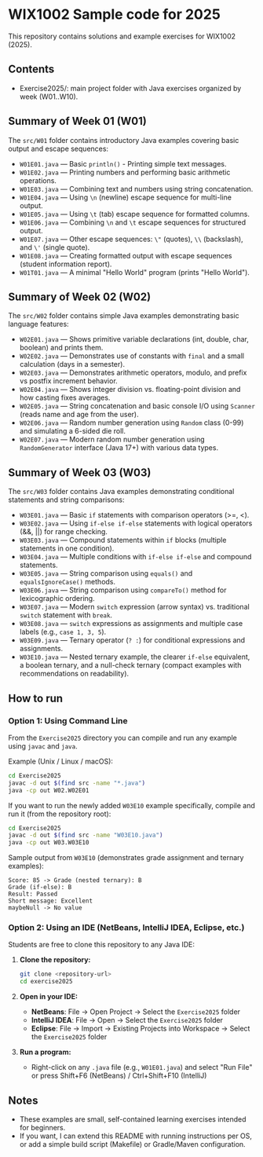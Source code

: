 # WIX1002 Sample code for 2025

This repository contains solutions and example exercises for WIX1002 (2025).

Contents
--------
- Exercise2025/: main project folder with Java exercises organized by week (W01..W10).

Summary of Week 01 (W01)
-------------------------
The `src/W01` folder contains introductory Java examples covering basic output and escape sequences:

- `W01E01.java` — Basic `println()` - Printing simple text messages.
- `W01E02.java` — Printing numbers and performing basic arithmetic operations.
- `W01E03.java` — Combining text and numbers using string concatenation.
- `W01E04.java` — Using `\n` (newline) escape sequence for multi-line output.
- `W01E05.java` — Using `\t` (tab) escape sequence for formatted columns.
- `W01E06.java` — Combining `\n` and `\t` escape sequences for structured output.
- `W01E07.java` — Other escape sequences: `\"` (quotes), `\\` (backslash), and `\'` (single quote).
- `W01E08.java` — Creating formatted output with escape sequences (student information report).
- `W01T01.java` — A minimal "Hello World" program (prints "Hello World").

Summary of Week 02 (W02)
-------------------------
The `src/W02` folder contains simple Java examples demonstrating basic language features:

- `W02E01.java` — Shows primitive variable declarations (int, double, char, boolean) and prints them.
- `W02E02.java` — Demonstrates use of constants with `final` and a small calculation (days in a semester).
- `W02E03.java` — Demonstrates arithmetic operators, modulo, and prefix vs postfix increment behavior.
- `W02E04.java` — Shows integer division vs. floating-point division and how casting fixes averages.
- `W02E05.java` — String concatenation and basic console I/O using `Scanner` (reads name and age from the user).
- `W02E06.java` — Random number generation using `Random` class (0-99) and simulating a 6-sided die roll.
- `W02E07.java` — Modern random number generation using `RandomGenerator` interface (Java 17+) with various data types.

Summary of Week 03 (W03)
-------------------------
The `src/W03` folder contains Java examples demonstrating conditional statements and string comparisons:

- `W03E01.java` — Basic `if` statements with comparison operators (>=, <).
- `W03E02.java` — Using `if-else if-else` statements with logical operators (&&, ||) for range checking.
- `W03E03.java` — Compound statements within `if` blocks (multiple statements in one condition).
- `W03E04.java` — Multiple conditions with `if-else if-else` and compound statements.
- `W03E05.java` — String comparison using `equals()` and `equalsIgnoreCase()` methods.
- `W03E06.java` — String comparison using `compareTo()` method for lexicographic ordering.
- `W03E07.java` — Modern `switch` expression (arrow syntax) vs. traditional `switch` statement with `break`.
- `W03E08.java` — `switch` expressions as assignments and multiple case labels (e.g., `case 1, 3, 5`).
- `W03E09.java` — Ternary operator (`? :`) for conditional expressions and assignments.
- `W03E10.java` — Nested ternary example, the clearer `if-else` equivalent, a boolean ternary, and a null-check ternary (compact examples with recommendations on readability).

How to run
----------

### Option 1: Using Command Line
From the `Exercise2025` directory you can compile and run any example using `javac` and `java`.

Example (Unix / Linux / macOS):

```bash
cd Exercise2025
javac -d out $(find src -name "*.java")
java -cp out W02.W02E01
```

If you want to run the newly added `W03E10` example specifically, compile and run it (from the repository root):

```bash
cd Exercise2025
javac -d out $(find src -name "W03E10.java")
java -cp out W03.W03E10
```

Sample output from `W03E10` (demonstrates grade assignment and ternary examples):

```
Score: 85 -> Grade (nested ternary): B
Grade (if-else): B
Result: Passed
Short message: Excellent
maybeNull -> No value
```

### Option 2: Using an IDE (NetBeans, IntelliJ IDEA, Eclipse, etc.)
Students are free to clone this repository to any Java IDE:

1. **Clone the repository:**
   ```bash
   git clone <repository-url>
   cd exercise2025
   ```

2. **Open in your IDE:**
   - **NetBeans**: File → Open Project → Select the `Exercise2025` folder
   - **IntelliJ IDEA**: File → Open → Select the `Exercise2025` folder
   - **Eclipse**: File → Import → Existing Projects into Workspace → Select the `Exercise2025` folder

3. **Run a program:**
   - Right-click on any `.java` file (e.g., `W01E01.java`) and select "Run File" or press Shift+F6 (NetBeans) / Ctrl+Shift+F10 (IntelliJ)

Notes
-----
- These examples are small, self-contained learning exercises intended for beginners.
- If you want, I can extend this README with running instructions per OS, or add a simple build script (Makefile) or Gradle/Maven configuration.

